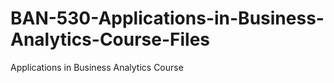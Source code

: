 # BAN-530-Applications-in-Business-Analytics-Course-Files
Applications in Business Analytics Course
